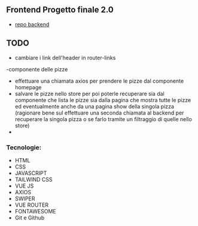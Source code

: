 ## Frontend Progetto finale 2.0

- [repo backend](https://github.com/Francescodc92/pizzeria-backend-laravel-11)

## TODO

- cambiare i link dell'header in router-links

-componente delle pizze

- effettuare una chiamata axios per prendere le pizze dal componente homepage
- salvare le pizze nello store per poi poterle recuperare sia dal componente che lista le pizze sia dalla pagina che mostra tutte le pizze ed eventualmente anche da una pagina show della singola pizza (ragionare bene sul effettuare una seconda chiamata al backend per recuperare la singola pizza o se farlo tramite un filtraggio di quelle nello store)
-

### Tecnologie:

- HTML
- CSS
- JAVASCRIPT
- TAILWIND CSS
- VUE JS
- AXIOS
- SWIPER
- VUE ROUTER
- FONTAWESOME
- Git e Github
